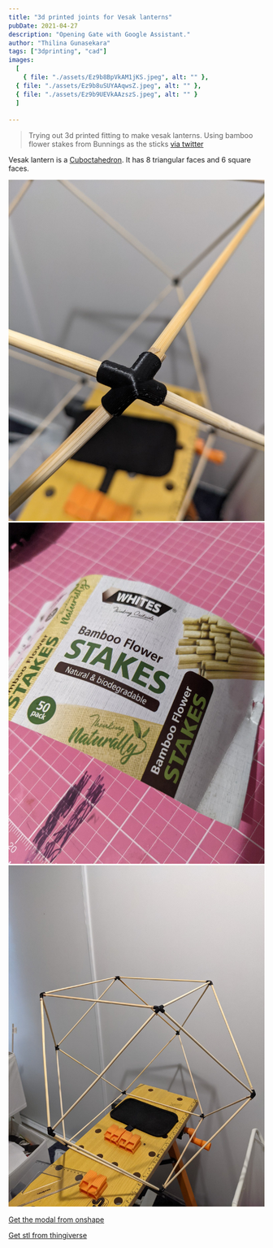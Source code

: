 ```yaml
---
title: "3d printed joints for Vesak lanterns"
pubDate: 2021-04-27
description: "Opening Gate with Google Assistant."
author: "Thilina Gunasekara"
tags: ["3dprinting", "cad"]
images:
  [
    { file: "./assets/Ez9b8BpVkAM1jKS.jpeg", alt: "" },
  { file: "./assets/Ez9b8uSUYAAqwsZ.jpeg", alt: "" },
  { file: "./assets/Ez9b9UEVkAAzszS.jpeg", alt: "" }
  ]
  
---
```

> Trying out 3d printed fitting to make vesak lanterns. Using bamboo flower stakes from Bunnings as the sticks [via twitter](https://twitter.com/thilinag/status/1386928330188869634)

Vesak lantern is a [Cuboctahedron](https://en.wikipedia.org/wiki/Cuboctahedron). It has 8 triangular faces and 6 square faces.

![3d printed joint](./assets/Ez9b8uSUYAAqwsZ.jpeg)
![Using bamboo flower stakes from Bunnings as the sticks](./assets/Ez9b9UEVkAAzszS.jpeg)
![vesak lantern is a Cuboctahedron](./assets/Ez9b8BpVkAM1jKS.jpeg)

[Get the modal from onshape](https://cad.onshape.com/documents/e71314a5e23d9ffd9a0e6810/w/278484667430c3fa7fd0d500/e/91ace6defc242ad01ec9f4b1?renderMode=0&uiState=644c81659929db0e600a7037)

[Get stl from thingiverse](https://www.thingiverse.com/thing:5996933)
